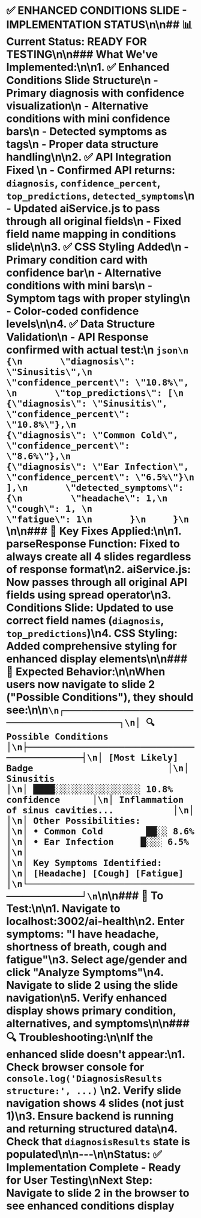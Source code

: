 # ✅ ENHANCED CONDITIONS SLIDE - IMPLEMENTATION STATUS\n\n## 📊 Current Status: READY FOR TESTING\n\n### What We've Implemented:\n\n1. **✅ Enhanced Conditions Slide Structure**\n   - Primary diagnosis with confidence visualization\n   - Alternative conditions with mini confidence bars\n   - Detected symptoms as tags\n   - Proper data structure handling\n\n2. **✅ API Integration Fixed** \n   - Confirmed API returns: `diagnosis`, `confidence_percent`, `top_predictions`, `detected_symptoms`\n   - Updated aiService.js to pass through all original fields\n   - Fixed field name mapping in conditions slide\n\n3. **✅ CSS Styling Added**\n   - Primary condition card with confidence bar\n   - Alternative conditions with mini bars\n   - Symptom tags with proper styling\n   - Color-coded confidence levels\n\n4. **✅ Data Structure Validation**\n   - API Response confirmed with actual test:\n     ```json\n     {\n       \"diagnosis\": \"Sinusitis\",\n       \"confidence_percent\": \"10.8%\", \n       \"top_predictions\": [\n         {\"diagnosis\": \"Sinusitis\", \"confidence_percent\": \"10.8%\"},\n         {\"diagnosis\": \"Common Cold\", \"confidence_percent\": \"8.6%\"},\n         {\"diagnosis\": \"Ear Infection\", \"confidence_percent\": \"6.5%\"}\n       ],\n       \"detected_symptoms\": {\n         \"headache\": 1,\n         \"cough\": 1, \n         \"fatigue\": 1\n       }\n     }\n     ```\n\n### 🔧 Key Fixes Applied:\n\n1. **parseResponse Function**: Fixed to always create all 4 slides regardless of response format\n2. **aiService.js**: Now passes through all original API fields using spread operator\n3. **Conditions Slide**: Updated to use correct field names (`diagnosis`, `top_predictions`)\n4. **CSS Styling**: Added comprehensive styling for enhanced display elements\n\n### 🎯 Expected Behavior:\n\nWhen users now navigate to slide 2 (\"Possible Conditions\"), they should see:\n\n```\n┌─────────────────────────────────────────────┐\n│ 🔍 Possible Conditions                     │\n├─────────────────────────────────────────────┤\n│ [Most Likely] Badge                         │\n│ Sinusitis                                   │\n│ ████░░░░░░░░░░░░░░░░ 10.8% confidence      │\n│ Inflammation of sinus cavities...           │\n│                                             │\n│ Other Possibilities:                        │\n│ • Common Cold        ██░░ 8.6%             │\n│ • Ear Infection     █░░░ 6.5%              │\n│                                             │\n│ Key Symptoms Identified:                    │\n│ [Headache] [Cough] [Fatigue]               │\n└─────────────────────────────────────────────┘\n```\n\n### 🚀 To Test:\n\n1. **Navigate to localhost:3002/ai-health**\n2. **Enter symptoms**: \"I have headache, shortness of breath, cough and fatigue\"\n3. **Select age/gender** and click \"Analyze Symptoms\"\n4. **Navigate to slide 2** using the slide navigation\n5. **Verify enhanced display** shows primary condition, alternatives, and symptoms\n\n### 🔍 Troubleshooting:\n\nIf the enhanced slide doesn't appear:\n1. Check browser console for `console.log('DiagnosisResults structure:', ...)` \n2. Verify slide navigation shows 4 slides (not just 1)\n3. Ensure backend is running and returning structured data\n4. Check that `diagnosisResults` state is populated\n\n---\n\n**Status**: ✅ Implementation Complete - Ready for User Testing\n**Next Step**: Navigate to slide 2 in the browser to see enhanced conditions display